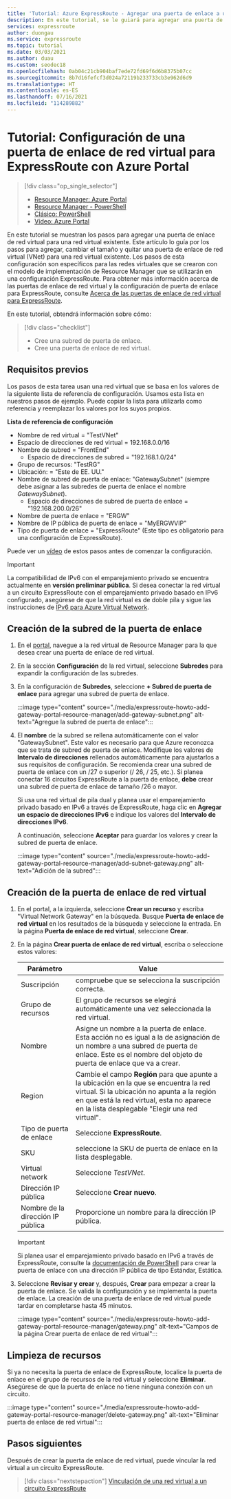 ```yaml
---
title: 'Tutorial: Azure ExpressRoute - Agregar una puerta de enlace a una red virtual (Azure Portal)'
description: En este tutorial, se le guiará para agregar una puerta de enlace de red virtual a una red virtual para ExpressRoute mediante Azure Portal.
services: expressroute
author: duongau
ms.service: expressroute
ms.topic: tutorial
ms.date: 03/03/2021
ms.author: duau
ms.custom: seodec18
ms.openlocfilehash: 0ab04c21cb904baf7ede72fd69f6d6b8375b07cc
ms.sourcegitcommit: 8b7d16fefcf3d024a72119b233733cb3e962d6d9
ms.translationtype: HT
ms.contentlocale: es-ES
ms.lasthandoff: 07/16/2021
ms.locfileid: "114289882"
---
```

# <a name="tutorial-configure-a-virtual-network-gateway-for-expressroute-using-the-azure-portal"></a>Tutorial: Configuración de una puerta de enlace de red virtual para ExpressRoute con Azure Portal
> [!div class="op_single_selector"]
> * [Resource Manager: Azure Portal](expressroute-howto-add-gateway-portal-resource-manager.md)
> * [Resource Manager - PowerShell](expressroute-howto-add-gateway-resource-manager.md)
> * [Clásico: PowerShell](expressroute-howto-add-gateway-classic.md)
> * [Vídeo: Azure Portal](https://azure.microsoft.com/documentation/videos/azure-expressroute-how-to-create-a-vpn-gateway-for-your-virtual-network)
> 

En este tutorial se muestran los pasos para agregar una puerta de enlace de red virtual para una red virtual existente. Este artículo lo guía por los pasos para agregar, cambiar el tamaño y quitar una puerta de enlace de red virtual (VNet) para una red virtual existente. Los pasos de esta configuración son específicos para las redes virtuales que se crearon con el modelo de implementación de Resource Manager que se utilizarán en una configuración ExpressRoute. Para obtener más información acerca de las puertas de enlace de red virtual y la configuración de puerta de enlace para ExpressRoute, consulte [Acerca de las puertas de enlace de red virtual para ExpressRoute](expressroute-about-virtual-network-gateways.md). 

En este tutorial, obtendrá información sobre cómo:
> [!div class="checklist"]
> - Cree una subred de puerta de enlace.
> - Cree una puerta de enlace de red virtual.

## <a name="prerequisites"></a>Requisitos previos

Los pasos de esta tarea usan una red virtual que se basa en los valores de la siguiente lista de referencia de configuración. Usamos esta lista en nuestros pasos de ejemplo. Puede copiar la lista para utilizarla como referencia y reemplazar los valores por los suyos propios.

**Lista de referencia de configuración**

* Nombre de red virtual = "TestVNet"
* Espacio de direcciones de red virtual = 192.168.0.0/16
* Nombre de subred = "FrontEnd" 
    * Espacio de direcciones de subred = "192.168.1.0/24"
* Grupo de recursos: "TestRG"
* Ubicación: = "Este de EE. UU."
* Nombre de subred de puerta de enlace: "GatewaySubnet" (siempre debe asignar a las subredes de puerta de enlace el nombre *GatewaySubnet*).
    * Espacio de direcciones de subred de puerta de enlace = "192.168.200.0/26"
* Nombre de puerta de enlace = "ERGW"
* Nombre de IP pública de puerta de enlace = "MyERGWVIP"
* Tipo de puerta de enlace = "ExpressRoute" (Este tipo es obligatorio para una configuración de ExpressRoute).

Puede ver un [vídeo](https://azure.microsoft.com/documentation/videos/azure-expressroute-how-to-create-a-vpn-gateway-for-your-virtual-network) de estos pasos antes de comenzar la configuración.

> [!IMPORTANT]
> La compatibilidad de IPv6 con el emparejamiento privado se encuentra actualmente en **versión preliminar pública**. Si desea conectar la red virtual a un circuito ExpressRoute con el emparejamiento privado basado en IPv6 configurado, asegúrese de que la red virtual es de doble pila y sigue las instrucciones de [IPv6 para Azure Virtual Network](../virtual-network/ipv6-overview.md).
> 
> 

## <a name="create-the-gateway-subnet"></a>Creación de la subred de la puerta de enlace

1. En el [portal](https://portal.azure.com), navegue a la red virtual de Resource Manager para la que desea crear una puerta de enlace de red virtual.
1. En la sección **Configuración** de la red virtual, seleccione **Subredes** para expandir la configuración de las subredes.
1. En la configuración de **Subredes**, seleccione **+ Subred de puerta de enlace** para agregar una subred de puerta de enlace. 
   
    :::image type="content" source="./media/expressroute-howto-add-gateway-portal-resource-manager/add-gateway-subnet.png" alt-text="Agregue la subred de puerta de enlace":::

1. El **nombre** de la subred se rellena automáticamente con el valor "GatewaySubnet". Este valor es necesario para que Azure reconozca que se trata de subred de puerta de enlace. Modifique los valores de **Intervalo de direcciones** rellenados automáticamente para ajustarlos a sus requisitos de configuración. Se recomienda crear una subred de puerta de enlace con un /27 o superior (/ 26, / 25, etc.). Si planea conectar 16 circuitos ExpressRoute a la puerta de enlace, **debe** crear una subred de puerta de enlace de tamaño /26 o mayor.

    Si usa una red virtual de pila dual y planea usar el emparejamiento privado basado en IPv6 a través de ExpressRoute, haga clic en **Agregar un espacio de direcciones IPv6** e indique los valores del **Intervalo de direcciones IPv6**.

    A continuación, seleccione **Aceptar** para guardar los valores y crear la subred de puerta de enlace.

    :::image type="content" source="./media/expressroute-howto-add-gateway-portal-resource-manager/add-subnet-gateway.png" alt-text="Adición de la subred":::

## <a name="create-the-virtual-network-gateway"></a>Creación de la puerta de enlace de red virtual

1. En el portal, a la izquierda, seleccione **Crear un recurso** y escriba "Virtual Network Gateway" en la búsqueda. Busque **Puerta de enlace de red virtual** en los resultados de la búsqueda y seleccione la entrada. En la página **Puerta de enlace de red virtual**, seleccione **Crear**.
1. En la página **Crear puerta de enlace de red virtual**, escriba o seleccione estos valores:

    | Parámetro | Value |
    | --------| ----- |
    | Suscripción | compruebe que se selecciona la suscripción correcta. |
    | Grupo de recursos | El grupo de recursos se elegirá automáticamente una vez seleccionada la red virtual. | 
    | Nombre | Asigne un nombre a la puerta de enlace. Esta acción no es igual a la de asignación de un nombre a una subred de puerta de enlace. Este es el nombre del objeto de puerta de enlace que va a crear.|
    | Region | Cambie el campo **Región** para que apunte a la ubicación en la que se encuentra la red virtual. Si la ubicación no apunta a la región en que está la red virtual, esta no aparece en la lista desplegable "Elegir una red virtual". |
    | Tipo de puerta de enlace | Seleccione **ExpressRoute**.|
    | SKU | seleccione la SKU de puerta de enlace en la lista desplegable. |
    | Virtual network | Seleccione *TestVNet*. |
    | Dirección IP pública | Seleccione **Crear nuevo**.|
    | Nombre de la dirección IP pública | Proporcione un nombre para la dirección IP pública. |

    > [!IMPORTANT]
    > Si planea usar el emparejamiento privado basado en IPv6 a través de ExpressRoute, consulte la [documentación de PowerShell](./expressroute-howto-add-gateway-resource-manager.md) para crear la puerta de enlace con una dirección IP pública de tipo Estándar, Estática.
    > 
    > 

1. Seleccione **Revisar y crear** y, después, **Crear** para empezar a crear la puerta de enlace. Se valida la configuración y se implementa la puerta de enlace. La creación de una puerta de enlace de red virtual puede tardar en completarse hasta 45 minutos.

    :::image type="content" source="./media/expressroute-howto-add-gateway-portal-resource-manager/gateway.png" alt-text="Campos de la página Crear puerta de enlace de red virtual":::

## <a name="clean-up-resources"></a>Limpieza de recursos

Si ya no necesita la puerta de enlace de ExpressRoute, localice la puerta de enlace en el grupo de recursos de la red virtual y seleccione **Eliminar**. Asegúrese de que la puerta de enlace no tiene ninguna conexión con un circuito.

:::image type="content" source="./media/expressroute-howto-add-gateway-portal-resource-manager/delete-gateway.png" alt-text="Eliminar puerta de enlace de red virtual":::

## <a name="next-steps"></a>Pasos siguientes
Después de crear la puerta de enlace de red virtual, puede vincular la red virtual a un circuito ExpressRoute. 

> [!div class="nextstepaction"]
> [Vinculación de una red virtual a un circuito ExpressRoute](expressroute-howto-linkvnet-portal-resource-manager.md)